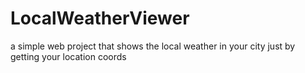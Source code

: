 # LocalWeatherViewer
a simple web project that shows the local weather in your city just by getting your location coords

